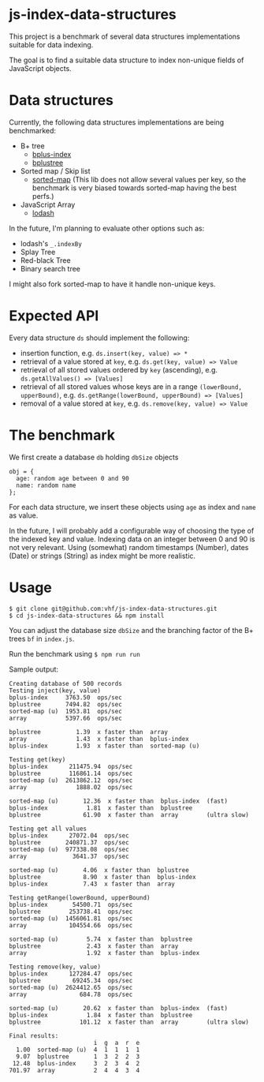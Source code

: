 # js-index-data-structures

This project is a benchmark of several data structures implementations suitable for data indexing.

The goal is to find a suitable data structure to index non-unique fields of JavaScript objects.

# Data structures

Currently, the following data structures implementations are being benchmarked:

- B+ tree
  + [bplus-index](https://github.com/internalfx/bplus-index/)
  + [bplustree](https://github.com/vhf/bplustree)
- Sorted map / Skip list
  + [sorted-map](https://www.npmjs.com/package/sorted-map) (This lib does not allow several values per key, so the benchmark is very biased towards sorted-map having the best perfs.)
- JavaScript Array
  + [lodash](https://lodash.com)

In the future, I'm planning to evaluate other options such as:

- lodash's `_.indexBy`
- Splay Tree
- Red-black Tree
- Binary search tree

I might also fork sorted-map to have it handle non-unique keys.


# Expected API

Every data structure `ds` should implement the following:
- insertion function, e.g. `ds.insert(key, value) => *`
- retrieval of a value stored at `key`, e.g. `ds.get(key, value) => Value`
- retrieval of all stored values ordered by `key` (ascending), e.g. `ds.getAllValues() => [Values]`
- retrieval of all stored values whose keys are in a range `(lowerBound, upperBound)`, e.g. `ds.getRange(lowerBound, upperBound) => [Values]`
- removal of a value stored at `key`, e.g. `ds.remove(key, value) => Value`

# The benchmark

We first create a database `db` holding `dbSize` objects

```
obj = {
  age: random age between 0 and 90
  name: random name
};
```

For each data structure, we insert these objects using `age` as index and `name` as value.

In the future, I will probably add a configurable way of choosing the type of the indexed key and value. Indexing data on an integer between 0 and 90 is not very relevant. Using (somewhat) random timestamps (Number), dates (Date) or strings (String) as index might be more realistic.

# Usage

```shell
$ git clone git@github.com:vhf/js-index-data-structures.git
$ cd js-index-data-structures && npm install
```

You can adjust the database size `dbSize` and the branching factor of the B+ trees `bf` in `index.js`.

Run the benchmark using `$ npm run run`

Sample output:

```
Creating database of 500 records
Testing inject(key, value)
bplus-index     3763.50  ops/sec
bplustree       7494.82  ops/sec
sorted-map (u)  1953.81  ops/sec
array           5397.66  ops/sec

bplustree          1.39  x faster than  array
array              1.43  x faster than  bplus-index
bplus-index        1.93  x faster than  sorted-map (u)

Testing get(key)
bplus-index      211475.94  ops/sec
bplustree        116861.14  ops/sec
sorted-map (u)  2613862.12  ops/sec
array              1888.02  ops/sec

sorted-map (u)       12.36  x faster than  bplus-index  (fast)
bplus-index           1.81  x faster than  bplustree
bplustree            61.90  x faster than  array        (ultra slow)

Testing get all values
bplus-index      27072.04  ops/sec
bplustree       240871.37  ops/sec
sorted-map (u)  977338.08  ops/sec
array             3641.37  ops/sec

sorted-map (u)       4.06  x faster than  bplustree
bplustree            8.90  x faster than  bplus-index
bplus-index          7.43  x faster than  array

Testing getRange(lowerBound, upperBound)
bplus-index       54500.71  ops/sec
bplustree        253738.41  ops/sec
sorted-map (u)  1456061.81  ops/sec
array            104554.66  ops/sec

sorted-map (u)        5.74  x faster than  bplustree
bplustree             2.43  x faster than  array
array                 1.92  x faster than  bplus-index

Testing remove(key, value)
bplus-index      127284.47  ops/sec
bplustree         69245.34  ops/sec
sorted-map (u)  2624412.65  ops/sec
array               684.78  ops/sec

sorted-map (u)       20.62  x faster than  bplus-index  (fast)
bplus-index           1.84  x faster than  bplustree
bplustree           101.12  x faster than  array        (ultra slow)

Final results:
                        i  g  a  r  e
  1.00  sorted-map (u)  4  1  1  1  1
  9.07  bplustree       1  3  2  2  3
 12.48  bplus-index     3  2  3  4  2
701.97  array           2  4  4  3  4
```
